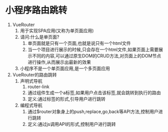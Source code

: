 # 小程序路由跳转

1. VueRouter
   1. 用于实现SPA应用(又称为单页面应用)
   2. 请问:什么是单页面?
      1. 单页面就是只有一个页面,也就是说只有一个html文件
      2. 当一个项目进行展示的时候,只会存在一个html文件,如果页面上需要展示不同的内容,可以通过原生DOM的CRUD方法,对页面上的DOM节点进行操作,从而展示出最新的效果
   3. 小程序不是一个单页面应用,是一个多页面应用
2. VueRouter的路由跳转
   1. 声明式导航
      1. router-link
      2. 通过组件生成一个a标签,如果用户点击该标签,就会跳转到执行的路由
      3. 定义:通过标签的形式,引导用户进行跳转
   2. 编程式导航
      1. 通过$router对象身上的push,replace,go,back等API方法,控制用户进行跳转
      2. 定义:通过js调用API的形式,控制用户进行跳转